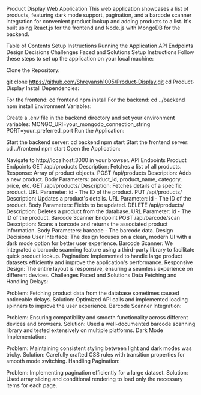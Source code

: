 Product Display Web Application
This web application showcases a list of products, featuring dark mode support, pagination, and a barcode scanner integration for convenient product lookup and adding products to a list. It's built using React.js for the frontend and Node.js with MongoDB for the backend.

Table of Contents
Setup Instructions
Running the Application
API Endpoints
Design Decisions
Challenges Faced and Solutions
Setup Instructions
Follow these steps to set up the application on your local machine:

Clone the Repository:

git clone https://github.com/Shreyansh1005/Product-Display.git
cd Product-Display
Install Dependencies:

For the frontend:
cd frontend
npm install
For the backend:
cd ../backend
npm install
Environment Variables:

Create a .env file in the backend directory and set your environment variables:
MONGO_URI=your_mongodb_connection_string
PORT=your_preferred_port
Run the Application:

Start the backend server:
cd backend
npm start
Start the frontend server:
cd ../frontend
npm start
Open the Application:

Navigate to http://localhost:3000 in your browser.
API Endpoints
Product Endpoints
GET /api/products
Description: Fetches a list of all products.
Response: Array of product objects.
POST /api/products
Description: Adds a new product.
Body Parameters: product_id, product_name, category, price, etc.
GET /api/products/
Description: Fetches details of a specific product.
URL Parameter: id - The ID of the product.
PUT /api/products/
Description: Updates a product's details.
URL Parameter: id - The ID of the product.
Body Parameters: Fields to be updated.
DELETE /api/products/
Description: Deletes a product from the database.
URL Parameter: id - The ID of the product.
Barcode Scanner Endpoint
POST /api/barcode/scan
Description: Scans a barcode and returns the associated product information.
Body Parameters: barcode - The barcode data.
Design Decisions
User Interface: The design focuses on a clean, modern UI with a dark mode option for better user experience.
Barcode Scanner: We integrated a barcode scanning feature using a third-party library to facilitate quick product lookup.
Pagination: Implemented to handle large product datasets efficiently and improve the application's performance.
Responsive Design: The entire layout is responsive, ensuring a seamless experience on different devices.
Challenges Faced and Solutions
Data Fetching and Handling Delays:

Problem: Fetching product data from the database sometimes caused noticeable delays.
Solution: Optimized API calls and implemented loading spinners to improve the user experience.
Barcode Scanner Integration:

Problem: Ensuring compatibility and smooth functionality across different devices and browsers.
Solution: Used a well-documented barcode scanning library and tested extensively on multiple platforms.
Dark Mode Implementation:

Problem: Maintaining consistent styling between light and dark modes was tricky.
Solution: Carefully crafted CSS rules with transition properties for smooth mode switching.
Handling Pagination:

Problem: Implementing pagination efficiently for a large dataset.
Solution: Used array slicing and conditional rendering to load only the necessary items for each page.